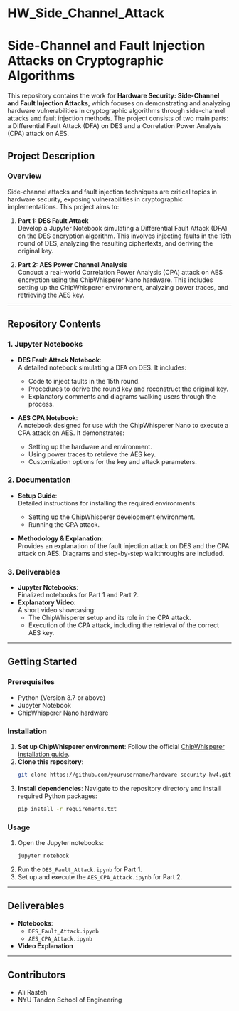 # HW_Side_Channel_Attack

# Side-Channel and Fault Injection Attacks on Cryptographic Algorithms

This repository contains the work for **Hardware Security: Side-Channel and Fault Injection Attacks**, which focuses on demonstrating and analyzing hardware vulnerabilities in cryptographic algorithms through side-channel attacks and fault injection methods. The project consists of two main parts: a Differential Fault Attack (DFA) on DES and a Correlation Power Analysis (CPA) attack on AES.

## Project Description

### Overview
Side-channel attacks and fault injection techniques are critical topics in hardware security, exposing vulnerabilities in cryptographic implementations. This project aims to:

1. **Part 1: DES Fault Attack**  
   Develop a Jupyter Notebook simulating a Differential Fault Attack (DFA) on the DES encryption algorithm. This involves injecting faults in the 15th round of DES, analyzing the resulting ciphertexts, and deriving the original key.

2. **Part 2: AES Power Channel Analysis**  
   Conduct a real-world Correlation Power Analysis (CPA) attack on AES encryption using the ChipWhisperer Nano hardware. This includes setting up the ChipWhisperer environment, analyzing power traces, and retrieving the AES key.

---

## Repository Contents

### 1. Jupyter Notebooks
- **DES Fault Attack Notebook**:  
  A detailed notebook simulating a DFA on DES. It includes:
  - Code to inject faults in the 15th round.
  - Procedures to derive the round key and reconstruct the original key.
  - Explanatory comments and diagrams walking users through the process.

- **AES CPA Notebook**:  
  A notebook designed for use with the ChipWhisperer Nano to execute a CPA attack on AES. It demonstrates:
  - Setting up the hardware and environment.
  - Using power traces to retrieve the AES key.
  - Customization options for the key and attack parameters.

### 2. Documentation
- **Setup Guide**:  
  Detailed instructions for installing the required environments:
  - Setting up the ChipWhisperer development environment.
  - Running the CPA attack.

- **Methodology & Explanation**:  
  Provides an explanation of the fault injection attack on DES and the CPA attack on AES. Diagrams and step-by-step walkthroughs are included.

### 3. Deliverables
- **Jupyter Notebooks**:  
  Finalized notebooks for Part 1 and Part 2.
- **Explanatory Video**:  
  A short video showcasing:
  - The ChipWhisperer setup and its role in the CPA attack.
  - Execution of the CPA attack, including the retrieval of the correct AES key.

---

## Getting Started

### Prerequisites
- Python (Version 3.7 or above)
- Jupyter Notebook
- ChipWhisperer Nano hardware

### Installation
1. **Set up ChipWhisperer environment**:
   Follow the official [ChipWhisperer installation guide](https://chipwhisperer.readthedocs.io/en/latest/index.html#installation).
2. **Clone this repository**:
   ```bash
   git clone https://github.com/yourusername/hardware-security-hw4.git
   ```
3. **Install dependencies**:
   Navigate to the repository directory and install required Python packages:
   ```bash
   pip install -r requirements.txt
   ```

### Usage
1. Open the Jupyter notebooks:
   ```bash
   jupyter notebook
   ```
2. Run the `DES_Fault_Attack.ipynb` for Part 1.
3. Set up and execute the `AES_CPA_Attack.ipynb` for Part 2.

---

## Deliverables
- **Notebooks**:
  - `DES_Fault_Attack.ipynb`
  - `AES_CPA_Attack.ipynb`
- **Video Explanation**

---

## Contributors
- Ali Rasteh
- NYU Tandon School of Engineering  
